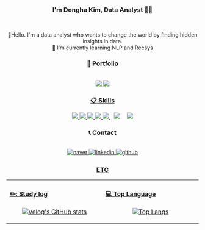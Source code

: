 <div align="center"> 

### <div align="center">I'm Dongha Kim, Data Analyst 👨‍💻 </div> 
 
 <br/>
 
 🔭Hello. I'm a data analyst who wants to change the world by finding hidden insights in data.
 <br/>
🌱 I’m currently learning NLP and Recsys 
<br/>

 
### 📄 Portfolio

<br/>

<a href="https://my.surfit.io/w/5095468">
<img src="https://img.shields.io/badge/Resume-111111?style=for-the-badge&logo=read.cv&logoColor=#000000"> 
<a href="https://plausible-canopy-e4b.notion.site/Portfolio-406e18cb6b234867b14e84796f0e8d1b?pvs=4">
<img src="https://img.shields.io/badge/Portfolio-000000?style=for-the-badge&logo=Notion&logoColor=#000000"> 

  
###  :clipboard: Skills


<img src="https://img.shields.io/badge/Python-3776AB?style=for-the-badge&logo=Python&logoColor=white"/>
<img src="https://img.shields.io/badge/Scikit-learn-F7931E?style=for-the-badge&logo=Scikit-learn&logoColor=white"/>
<img src="https://img.shields.io/badge/Tensorflow-FF6F00?style=for-the-badge&logo=Tensorflow&logoColor=white"/>
<img src="https://img.shields.io/badge/Pytorch-EE4C2C?style=for-the-badge&logo=Pytorch&logoColor=white"/>
<img src="https://img.shields.io/badge/R-276DC3?style=for-the-badge&logo=R&logoColor=white"/>
<img src="https://img.shields.io/badge/MySQL-4479A1?style=for-the-badge&logo=MySQL&logoColor=white" style="height : auto; margin-left : 10px; margin-right : 10px;"/></a>&nbsp;
<img src="https://img.shields.io/badge/Tableau-E97627?style=for-the-badge&logo=Tableau&logoColor=white"/>
 
   <br/>

### 📞 Contact

<br/>

<a href="mailto:qeqw3435@naver.com">
<img src="https://img.shields.io/badge/Naver-03C75A?style=for-the-badge&logo=Naver&logoColor=white" alt="naver" style="margin-bottom: 5px;" />
<a href="www.linkedin.com/in/dandelion26">
<img src=https://img.shields.io/badge/linkedin-%231E77B5.svg?&style=for-the-badge&logo=linkedin&logoColor=white alt=linkedin style="margin-bottom: 5px;" />
<a href="https://github.com/Eastha0526">
<img src=https://img.shields.io/badge/github-%2324292e.svg?&style=for-the-badge&logo=github&logoColor=white alt=github style="margin-bottom: 5px;" />


### ETC
<table><tr><td valign="top" width="33%">

#### ✏️: Study log
<div align="center">
 
[![Velog's GitHub stats](https://velog-readme-stats.vercel.app/api?name=dandelion_26&slug=Chapter-1&color=dark&)](https://velog.io/@dandelion_26)
</div>

</td><td valign="top" width="33%">

#### 💻 Top Language
<div align="center">

[![Top Langs](https://github-readme-stats.vercel.app/api/top-langs/?username=Eastha0526)](https://github.com/anuraghazra/github-readme-stats)

</tr></td></table>



</div>




    
<!--

-->
